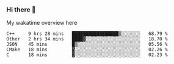 ### Hi there 👋

<!--
**Jassy930/Jassy930** is a ✨ _special_ ✨ repository because its `README.md` (this file) appears on your GitHub profile.

Here are some ideas to get you started:

- 🔭 I’m currently working on ...
- 🌱 I’m currently learning ...
- 👯 I’m looking to collaborate on ...
- 🤔 I’m looking for help with ...
- 💬 Ask me about ...
- 📫 How to reach me: ...
- 😄 Pronouns: ...
- ⚡ Fun fact: ...
-->

My wakatime overview here
<!--START_SECTION:waka-->
```text
C++     9 hrs 28 mins   █████████████████▒░░░░░░░   68.79 % 
Other   2 hrs 34 mins   ████▓░░░░░░░░░░░░░░░░░░░░   18.70 % 
JSON    45 mins         █▒░░░░░░░░░░░░░░░░░░░░░░░   05.56 % 
CMake   18 mins         ▓░░░░░░░░░░░░░░░░░░░░░░░░   02.26 % 
C       18 mins         ▓░░░░░░░░░░░░░░░░░░░░░░░░   02.23 % 
```
<!--END_SECTION:waka-->
